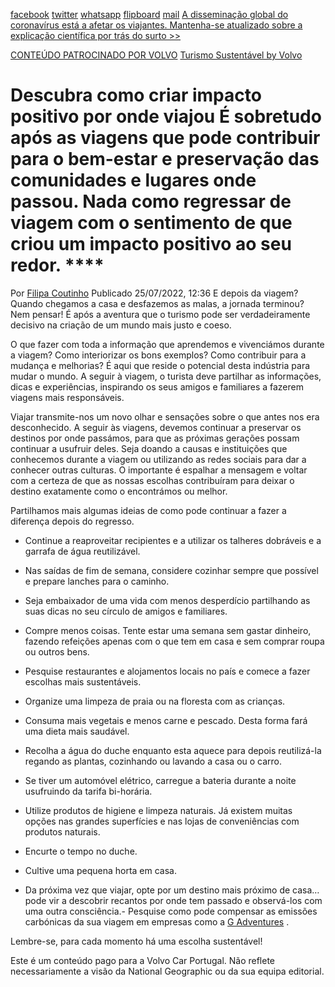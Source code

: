 [facebook](https://www.facebook.com/sharer/sharer.php?u=https%3A%2F%2Fwww.natgeo.pt%2Fviagem-e-aventuras%2F2022%2F06%2Fdescubra-como-criar-impacto-positivo-por-onde-viajou) [twitter](https://twitter.com/share?url=https%3A%2F%2Fwww.natgeo.pt%2Fviagem-e-aventuras%2F2022%2F06%2Fdescubra-como-criar-impacto-positivo-por-onde-viajou&via=natgeo&text=Descubra%20como%20criar%20impacto%20positivo%20por%20onde%20viajou) [whatsapp](https://web.whatsapp.com/send?text=https%3A%2F%2Fwww.natgeo.pt%2Fviagem-e-aventuras%2F2022%2F06%2Fdescubra-como-criar-impacto-positivo-por-onde-viajou) [flipboard](https://share.flipboard.com/bookmarklet/popout?v=2&title=Descubra%20como%20criar%20impacto%20positivo%20por%20onde%20viajou&url=https%3A%2F%2Fwww.natgeo.pt%2Fviagem-e-aventuras%2F2022%2F06%2Fdescubra-como-criar-impacto-positivo-por-onde-viajou) [mail](mailto:?subject=NatGeo&body=https%3A%2F%2Fwww.natgeo.pt%2Fviagem-e-aventuras%2F2022%2F06%2Fdescubra-como-criar-impacto-positivo-por-onde-viajou%20-%20Descubra%20como%20criar%20impacto%20positivo%20por%20onde%20viajou) [A disseminação global do coronavírus está a afetar os viajantes. Mantenha-se atualizado sobre a explicação científica por trás do surto >>](https://www.natgeo.pt/coronavirus) 

[CONTEÚDO PATROCINADO POR VOLVO](https://www.volvocars.com/pt) [Turismo Sustentável by Volvo](https://www.volvocars.com/pt) 
# Descubra como criar impacto positivo por onde viajou É sobretudo após as viagens que pode contribuir para o bem-estar e preservação das comunidades e lugares onde passou. Nada como regressar de viagem com o sentimento de que criou um impacto positivo ao seu redor. **** 

Por [Filipa Coutinho](https://www.natgeo.pt/autor/filipa-coutinho) Publicado 25/07/2022, 12:36 E depois da viagem? Quando chegamos a casa e desfazemos as malas, a jornada terminou? Nem pensar! É após a aventura que o turismo pode ser verdadeiramente decisivo na criação de um mundo mais justo e coeso. 

O que fazer com toda a informação que aprendemos e vivenciámos durante a viagem? Como interiorizar os bons exemplos? Como contribuir para a mudança e melhorias? É aqui que reside o potencial desta indústria para mudar o mundo. A seguir à viagem, o turista deve partilhar as informações, dicas e experiências, inspirando os seus amigos e familiares a fazerem viagens mais responsáveis. 

Viajar transmite-nos um novo olhar e sensações sobre o que antes nos era desconhecido. A seguir às viagens, devemos continuar a preservar os destinos por onde passámos, para que as próximas gerações possam continuar a usufruir deles. Seja doando a causas e instituições que conhecemos durante a viagem ou utilizando as redes sociais para dar a conhecer outras culturas. O importante é espalhar a mensagem e voltar com a certeza de que as nossas escolhas contribuíram para deixar o destino exatamente como o encontrámos ou melhor. 

Partilhamos mais algumas ideias de como pode continuar a fazer a diferença depois do regresso. 

- Continue a reaproveitar recipientes e a utilizar os talheres dobráveis e a garrafa de água reutilizável. 

- Nas saídas de fim de semana, considere cozinhar sempre que possível e prepare lanches para o caminho. 

- Seja embaixador de uma vida com menos desperdício partilhando as suas dicas no seu círculo de amigos e familiares. 

- Compre menos coisas. Tente estar uma semana sem gastar dinheiro, fazendo refeições apenas com o que tem em casa e sem comprar roupa ou outros bens. 

- Pesquise restaurantes e alojamentos locais no país e comece a fazer escolhas mais sustentáveis. 

- Organize uma limpeza de praia ou na floresta com as crianças. 

- Consuma mais vegetais e menos carne e pescado. Desta forma fará uma dieta mais saudável. 

- Recolha a água do duche enquanto esta aquece para depois reutilizá-la regando as plantas, cozinhando ou lavando a casa ou o carro. 

- Se tiver um automóvel elétrico, carregue a bateria durante a noite usufruindo da tarifa bi-horária. 

- Utilize produtos de higiene e limpeza naturais. Já existem muitas opções nas grandes superfícies e nas lojas de conveniências com produtos naturais. 

- Encurte o tempo no duche. 

- Cultive uma pequena horta em casa. 

- Da próxima vez que viajar, opte por um destino mais próximo de casa… pode vir a descobrir recantos por onde tem passado e observá-los com uma outra consciência.- Pesquise como pode compensar as emissões carbónicas da sua viagem em empresas como a [G Adventures](https://www.gadventures.com/about-us/why-travel-with-gadventures/#local-communities) . 

Lembre-se, para cada momento há uma escolha sustentável! 

Este é um conteúdo pago para a Volvo Car Portugal. Não reflete necessariamente a visão da National Geographic ou da sua equipa editorial. 

